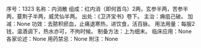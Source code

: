 序号：1323
名称：内消散
组成：红内消（即何首乌）2两，玄参半两，苦参半两，蔓荆子半两，威灵仙半两。
出处：《卫济宝书》卷下。
主治：痈疽己破。
加减：None
功效：去脓积瘀血，止痛退寒热，进饮食，活百脉。
用法用量：每服2钱，温酒调下，热水亦可，不拘时候。
制备方法：上为细末。
临床应用：None
各家论述：None
用药禁忌：None
附注：None
